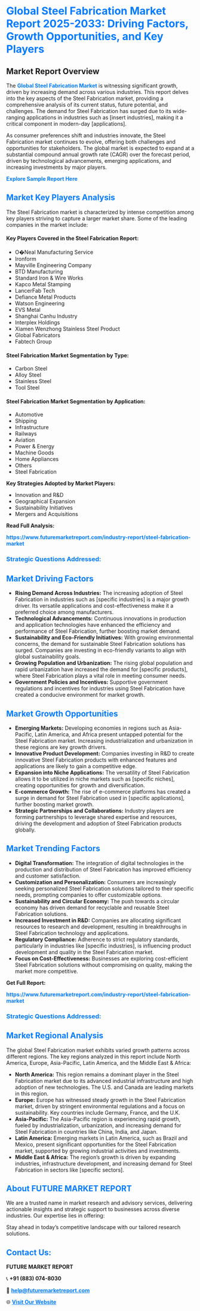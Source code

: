 <h1 style="color: #007BFF;">Global Steel Fabrication Market Report 2025-2033: Driving Factors, Growth Opportunities, and Key Players</h1>

<section id="overview">
<h2>Market Report Overview</h2>
<p>The <a href="https://www.futuremarketreport.com/industry-report/steel-fabrication-market" style="color: #007BFF; text-decoration: none;"><strong>Global Steel Fabrication Market</strong></a> is witnessing significant growth, driven by increasing demand across various industries. This report delves into the key aspects of the Steel Fabrication market, providing a comprehensive analysis of its current status, future potential, and challenges. The demand for Steel Fabrication has surged due to its wide-ranging applications in industries such as [insert industries], making it a critical component in modern-day [applications].</p>
<p>As consumer preferences shift and industries innovate, the Steel Fabrication market continues to evolve, offering both challenges and opportunities for stakeholders. The global market is expected to expand at a substantial compound annual growth rate (CAGR) over the forecast period, driven by technological advancements, emerging applications, and increasing investments by major players.</p>
</section>

<section id="overview">
<p><a href="https://www.futuremarketreport.com/request-sample/reportId=128611" style="color: #007BFF; text-decoration: none;"><strong>Explore Sample Report Here</strong></a></p>
</section>

<section id="key-players">
<h2 style="color: #007BFF;">Market Key Players Analysis</h2>
<p>The Steel Fabrication market is characterized by intense competition among key players striving to capture a larger market share. Some of the leading companies in the market include:</p>
<h4>Key Players Covered in the Steel Fabrication Report:</h4>
<ul><li>O�Neal Manufacturing Service</li><li>Ironform</li><li>Mayville Engineering Company</li><li>BTD Manufacturing</li><li>Standard Iron &amp; Wire Works</li><li>Kapco Metal Stamping</li><li>LancerFab Tech</li><li>Defiance Metal Products</li><li>Watson Engineering</li><li>EVS Metal</li><li>Shanghai Canhu Industry</li><li>Interplex Holdings</li><li>Xiamen Wenzhong Stainless Steel Product</li><li>Global Fabricators</li><li>Fabtech Group</li></ul>
<h4>Steel Fabrication Market Segmentation by Type:</h4>
<ul><li>Carbon Steel</li><li>Alloy Steel</li><li>Stainless Steel</li><li>Tool Steel</li></ul>

<h4>Steel Fabrication Market Segmentation by Application:</h4>
<ul><li>Automotive</li><li>Shipping</li><li>Infrastructure</li><li>Railways</li><li>Aviation</li><li>Power &amp; Energy</li><li>Machine Goods</li><li>Home Appliances</li><li>Others</li><li>Steel Fabrication</li></ul>
<p><strong>Key Strategies Adopted by Market Players:</strong></p>
<ul>
<li>Innovation and R&D</li>
<li>Geographical Expansion</li>
<li>Sustainability Initiatives</li>
<li>Mergers and Acquisitions</li>
</ul>
</section>

<section>
<p><strong>Read Full Analysis: </strong></p><a href="https://www.futuremarketreport.com/industry-report/steel-fabrication-market" style="color: #007BFF; text-decoration: none;"><strong>https://www.futuremarketreport.com/industry-report/steel-fabrication-market</strong></a>
<h3 style="color: #007BFF;">Strategic Questions Addressed:</h3>
</section>

<section id="driving-factors">
<h2 style="color: #007BFF;">Market Driving Factors</h2>
<ul>
<li><strong>Rising Demand Across Industries:</strong> The increasing adoption of Steel Fabrication in industries such as [specific industries] is a major growth driver. Its versatile applications and cost-effectiveness make it a preferred choice among manufacturers.</li>
<li><strong>Technological Advancements:</strong> Continuous innovations in production and application technologies have enhanced the efficiency and performance of Steel Fabrication, further boosting market demand.</li>
<li><strong>Sustainability and Eco-Friendly Initiatives:</strong> With growing environmental concerns, the demand for sustainable Steel Fabrication solutions has surged. Companies are investing in eco-friendly variants to align with global sustainability goals.</li>
<li><strong>Growing Population and Urbanization:</strong> The rising global population and rapid urbanization have increased the demand for [specific products], where Steel Fabrication plays a vital role in meeting consumer needs.</li>
<li><strong>Government Policies and Incentives:</strong> Supportive government regulations and incentives for industries using Steel Fabrication have created a conducive environment for market growth.</li>
</ul>
</section>

<section id="growth-opportunities">
<h2 style="color: #007BFF;">Market Growth Opportunities</h2>
<ul>
<li><strong>Emerging Markets:</strong> Developing economies in regions such as Asia-Pacific, Latin America, and Africa present untapped potential for the Steel Fabrication market. Increasing industrialization and urbanization in these regions are key growth drivers.</li>
<li><strong>Innovative Product Development:</strong> Companies investing in R&D to create innovative Steel Fabrication products with enhanced features and applications are likely to gain a competitive edge.</li>
<li><strong>Expansion into Niche Applications:</strong> The versatility of Steel Fabrication allows it to be utilized in niche markets such as [specific niches], creating opportunities for growth and diversification.</li>
<li><strong>E-commerce Growth:</strong> The rise of e-commerce platforms has created a surge in demand for Steel Fabrication used in [specific applications], further boosting market growth.</li>
<li><strong>Strategic Partnerships and Collaborations:</strong> Industry players are forming partnerships to leverage shared expertise and resources, driving the development and adoption of Steel Fabrication products globally.</li>
</ul>
</section>

<section id="trending-factors">
<h2 style="color: #007BFF;">Market Trending Factors</h2>
<ul>
<li><strong>Digital Transformation:</strong> The integration of digital technologies in the production and distribution of Steel Fabrication has improved efficiency and customer satisfaction.</li>
<li><strong>Customization and Personalization:</strong> Consumers are increasingly seeking personalized Steel Fabrication solutions tailored to their specific needs, prompting companies to offer customizable options.</li>
<li><strong>Sustainability and Circular Economy:</strong> The push towards a circular economy has driven demand for recyclable and reusable Steel Fabrication solutions.</li>
<li><strong>Increased Investment in R&D:</strong> Companies are allocating significant resources to research and development, resulting in breakthroughs in Steel Fabrication technology and applications.</li>
<li><strong>Regulatory Compliance:</strong> Adherence to strict regulatory standards, particularly in industries like [specific industries], is influencing product development and quality in the Steel Fabrication market.</li>
<li><strong>Focus on Cost-Effectiveness:</strong> Businesses are exploring cost-efficient Steel Fabrication solutions without compromising on quality, making the market more competitive.</li>
</ul>
</section>

<section>
<p><strong>Get Full Report: </strong></p><a href="https://www.futuremarketreport.com/industry-report/steel-fabrication-market" style="color: #007BFF; text-decoration: none;"><strong>https://www.futuremarketreport.com/industry-report/steel-fabrication-market</strong></a>
<h3 style="color: #007BFF;">Strategic Questions Addressed:</h3>
</section>


<section id="regional-analysis">
<h2 style="color: #007BFF;">Market Regional Analysis</h2>
<p>The global Steel Fabrication market exhibits varied growth patterns across different regions. The key regions analyzed in this report include North America, Europe, Asia-Pacific, Latin America, and the Middle East & Africa:</p>
<ul>
<li><strong>North America:</strong> This region remains a dominant player in the Steel Fabrication market due to its advanced industrial infrastructure and high adoption of new technologies. The U.S. and Canada are leading markets in this region.</li>
<li><strong>Europe:</strong> Europe has witnessed steady growth in the Steel Fabrication market, driven by stringent environmental regulations and a focus on sustainability. Key countries include Germany, France, and the U.K.</li>
<li><strong>Asia-Pacific:</strong> The Asia-Pacific region is experiencing rapid growth, fueled by industrialization, urbanization, and increasing demand for Steel Fabrication in countries like China, India, and Japan.</li>
<li><strong>Latin America:</strong> Emerging markets in Latin America, such as Brazil and Mexico, present significant opportunities for the Steel Fabrication market, supported by growing industrial activities and investments.</li>
<li><strong>Middle East & Africa:</strong> The region’s growth is driven by expanding industries, infrastructure development, and increasing demand for Steel Fabrication in sectors like [specific sectors].</li>
</ul>
</section>

<footer>
<h2 style="color: #007BFF;">About FUTURE MARKET REPORT</h2>
<p>We are a trusted name in market research and advisory services, delivering actionable insights and strategic support to businesses across diverse industries. Our expertise lies in offering:</p>

<p>Stay ahead in today’s competitive landscape with our tailored research solutions.</p>

<h2 style="color: #007BFF;">Contact Us:</h2>
<p><strong>FUTURE MARKET REPORT</strong></p>
<p>📞 <strong>+91 (883) 074-8030</strong></p>
<p>📧 <strong><a href="mailto:help@futuremarketreport.com" style="color: #007BFF;">help@futuremarketreport.com</a></strong></p>
<p>🌐 <strong><a href="https://www.futuremarketreport.com/" style="color: #007BFF;">Visit Our Website</a></strong></p>
</footer>